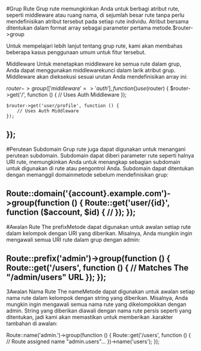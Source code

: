 #Grup Rute
Grup rute memungkinkan Anda untuk berbagi atribut rute, seperti middleware atau ruang nama, di sejumlah besar rute tanpa perlu mendefinisikan atribut tersebut pada setiap rute individu. Atribut bersama ditentukan dalam format array sebagai parameter pertama metode.$router->group

Untuk mempelajari lebih lanjut tentang grup rute, kami akan membahas beberapa kasus penggunaan umum untuk fitur tersebut.


Middleware
Untuk menetapkan middleware ke semua rute dalam grup, Anda dapat menggunakan middlewarekunci dalam larik atribut grup. Middleware akan dieksekusi sesuai urutan Anda mendefinisikan array ini:

$router->group(['middleware' => 'auth'], function () use ($router) {
    $router->get('/', function () {
        // Uses Auth Middleware
    });

    $router->get('user/profile', function () {
        // Uses Auth Middleware
    });
});
-----
#Perutean Subdomain
Grup rute juga dapat digunakan untuk menangani perutean subdomain. Subdomain dapat diberi parameter rute seperti halnya URI rute, memungkinkan Anda untuk menangkap sebagian subdomain untuk digunakan di rute atau pengontrol Anda. Subdomain dapat ditentukan dengan memanggil domainmetode sebelum mendefinisikan grup:

Route::domain('{account}.example.com')->group(function () {
    Route::get('user/{id}', function ($account, $id) {
        //
    });
});
-----
#Awalan Rute
The prefixMetode dapat digunakan untuk awalan setiap rute dalam kelompok dengan URI yang diberikan. Misalnya, Anda mungkin ingin mengawali semua URI rute dalam grup dengan admin:

Route::prefix('admin')->group(function () {
    Route::get('/users', function () {
        // Matches The "/admin/users" URL
    });
});
-----
3Awalan Nama Rute
The nameMetode dapat digunakan untuk awalan setiap nama rute dalam kelompok dengan string yang diberikan. Misalnya, Anda mungkin ingin mengawali semua nama rute yang dikelompokkan dengan admin. String yang diberikan diawali dengan nama rute persis seperti yang ditentukan, jadi kami akan memastikan untuk memberikan .karakter tambahan di awalan:

Route::name('admin.')->group(function () {
    Route::get('/users', function () {
        // Route assigned name "admin.users"...
    })->name('users');
});